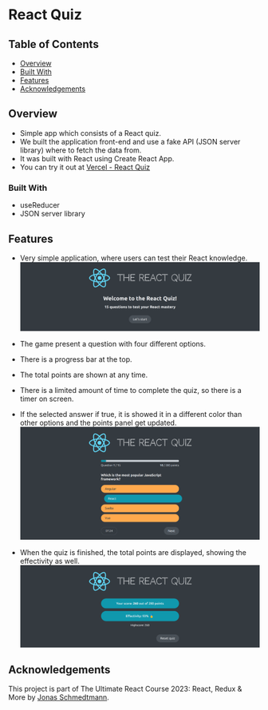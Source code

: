 # React Quiz

## Table of Contents
- [Overview](#overview)
- [Built With](#built-with)
- [Features](#features)
- [Acknowledgements](#acknowledgements)

## Overview
- Simple app which consists of a React quiz.
- We built the application front-end and use a fake API (JSON server library) where to fetch the data from.
- It was built with React using Create React App.
- You can try it out at [Vercel - React Quiz](https://pop-corn-movies.vercel.app/)

### Built With
- useReducer
- JSON server library

## Features
- Very simple application, where users can test their React knowledge.
![Start](public/start.png)

- The game present a question with four different options. 
- There is a progress bar at the top.
- The total points are shown at any time. 
- There is a limited amount of time to complete the quiz, so there is a timer on screen.
- If the selected answer if true, it is showed it in a different color than other options and the points panel get updated. 
![Quiz](public/quiz.png)

- When the quiz is finished, the total points are displayed, showing the effectivity as well.
![Results](public/results.png)

## Acknowledgements
This project is part of The Ultimate React Course 2023: React, Redux & More by [Jonas Schmedtmann](http://jonas.io/).